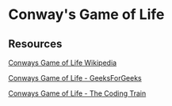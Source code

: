 # Conway's Game of Life

## Resources

[Conways Game of Life Wikipedia](https://en.wikipedia.org/wiki/Conway%27s_Game_of_Life)

[Conways Game of Life - GeeksForGeeks](https://www.geeksforgeeks.org/conways-game-life-python-implementation/)

[Conways Game of Life - The Coding Train](https://www.youtube.com/watch?v=FWSR_7kZuYg&vl=en)